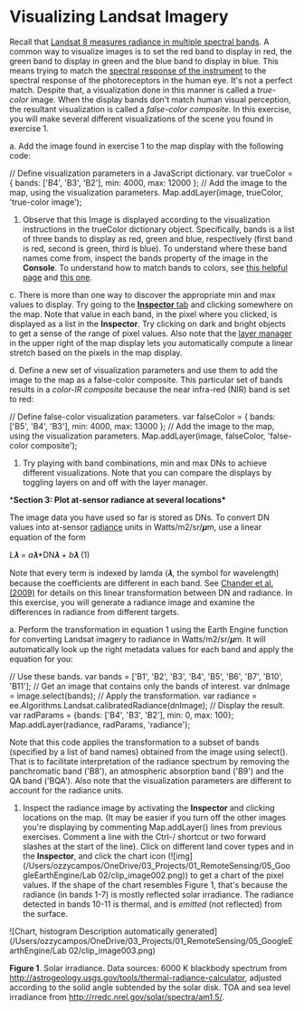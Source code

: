 # Visualizing Landsat Imagery

Recall that [Landsat 8 measures radiance in multiple spectral bands](https://svs.gsfc.nasa.gov/cgi-bin/details.cgi?aid=11491). A common way to visualize images is to set the red band to display in red, the green band to display in green and the blue band to display in blue. This means trying to match the [spectral response of the instrument](http://landsat.gsfc.nasa.gov/?p=5779) to the spectral response of the photoreceptors in the human eye. It's not a perfect match. Despite that, a visualization done in this manner is called a *true-color* image. When the display bands don't match human visual perception, the resultant visualization is called a *false-color composite*. In this exercise, you will make several different visualizations of the scene you found in exercise 1. 


a.       Add the image found in exercise 1 to the map display with the following code: 

  //  Define visualization parameters in a JavaScript dictionary.   var trueColor = {    bands: ['B4', 'B3', 'B2'],    min: 4000,    max: 12000   };      // Add the image to the  map, using the visualization parameters.   Map.addLayer(image, trueColor, 'true-color image');  


1. Observe that this Image is     displayed according to the visualization instructions in the trueColor     dictionary object. Specifically, bands is a list of three bands to     display as red, green and blue, respectively (first band is red, second is     green, third is blue). To understand where these band names come     from, inspect the bands property of the image in the **Console**. To     understand how to match bands to colors, see [this helpful page](http://landsat.usgs.gov/band_designations_landsat_satellites.php) and [this      one](http://landsat.usgs.gov/L8_band_combos.php).

c.       There is more than one way to discover the appropriate min and max values to display. Try going to the [**Inspector** tab](https://developers.google.com/earth-engine/playground#inspector-tab) and clicking somewhere on the map. Note that value in each band, in the pixel where you clicked, is displayed as a list in the **Inspector**. Try clicking on dark and bright objects to get a sense of the range of pixel values. Also note that the [layer manager](https://developers.google.com/earth-engine/playground#layer-manager) in the upper right of the map display lets you automatically compute a linear stretch based on the pixels in the map display. 

d.       Define a new set of visualization parameters and use them to add the image to the map as a false-color composite. This particular set of bands results in a *color-IR composite* because the near infra-red (NIR) band is set to red:



  //  Define false-color visualization parameters.   var falseColor = {    bands: ['B5', 'B4', 'B3'],    min: 4000,    max: 13000   };      // Add the image to the  map, using the visualization parameters.   Map.addLayer(image, falseColor, 'false-color composite'); 


1. Try     playing with band combinations, min and max DNs to achieve different     visualizations. Note that you can compare the displays by toggling     layers on and off with the layer manager.

***Section 3: Plot at-sensor radiance at several locations\***

The image data you have used so far is stored as DNs. To convert DN values into at-sensor [radiance](https://en.wikipedia.org/wiki/Radiance) units in Watts/m2/sr/𝝁m, use a linear equation of the form

*L*𝝀 = *a*𝝀*DN𝝀 + *b*𝝀            (1)

Note that every term is indexed by lamda (𝝀, the symbol for wavelength) because the coefficients are different in each band. See [Chander et al. (2009)](http://www.sciencedirect.com/science/article/pii/S0034425709000169) for details on this linear transformation between DN and radiance. In this exercise, you will generate a radiance image and examine the differences in radiance from different targets.


a.       Perform the transformation in equation 1 using the Earth Engine function for converting Landsat imagery to radiance in Watts/m2/sr/𝝁m. It will automatically look up the right metadata values for each band and apply the equation for you:

  //  Use these bands.    var bands = ['B1', 'B2', 'B3', 'B4', 'B5', 'B6', 'B7', 'B10', 'B11'];      // Get an image that  contains only the bands of interest.   var dnImage = image.select(bands);      // Apply the  transformation.   var radiance =  ee.Algorithms.Landsat.calibratedRadiance(dnImage);      // Display the result.   var radParams = {bands: ['B4', 'B3', 'B2'], min: 0, max: 100};   Map.addLayer(radiance, radParams, 'radiance');  

Note that this code applies the transformation to a subset of bands (specified by a list of band names) obtained from the image using select(). That is to facilitate interpretation of the radiance spectrum by removing the panchromatic band ('B8'), an atmospheric absorption band ('B9') and the QA band ('BQA'). Also note that the visualization parameters are different to account for the radiance units.


1. Inspect     the radiance image by activating the **Inspector** and clicking     locations on the map. (It may be easier if you turn off the other     images you're displaying by commenting Map.addLayer() lines from     previous exercises. Comment a line with the Ctrl-/ shortcut or two     forward slashes at the start of the line). Click on different land     cover types and in the **Inspector**, and click the chart icon (![img](/Users/ozzycampos/OneDrive/03_Projects/01_RemoteSensing/05_GoogleEarthEngine/Lab 02/clip_image002.png)) to get a chart of the     pixel values. If the shape of the chart resembles Figure 1, that's     because the radiance (in bands 1-7) is mostly reflected solar     irradiance. The radiance detected in bands 10-11 is thermal, and is *emitted*     (not reflected) from the surface.

 

![Chart, histogram  Description automatically generated](/Users/ozzycampos/OneDrive/03_Projects/01_RemoteSensing/05_GoogleEarthEngine/Lab 02/clip_image003.png)

**Figure 1**. Solar irradiance. Data sources: 6000 K blackbody spectrum from http://astrogeology.usgs.gov/tools/thermal-radiance-calculator, adjusted according to the solid angle subtended by the solar disk. TOA and sea level irradiance from http://rredc.nrel.gov/solar/spectra/am1.5/. 